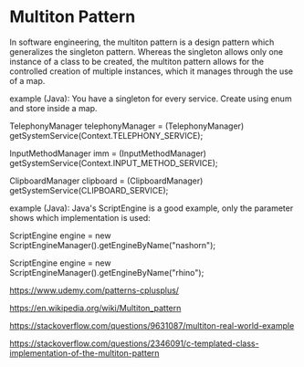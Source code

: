 # Multiton Pattern

In software engineering, the multiton pattern is a design pattern which generalizes the singleton pattern. Whereas the singleton allows
only one instance of a class to be created, the multiton pattern allows for the controlled creation of multiple instances, which it
manages through the use of a map.

example (Java): You have a singleton for every service. Create using enum and store inside a map.

TelephonyManager telephonyManager = (TelephonyManager) getSystemService(Context.TELEPHONY_SERVICE);

InputMethodManager imm = (InputMethodManager) getSystemService(Context.INPUT_METHOD_SERVICE);

ClipboardManager clipboard = (ClipboardManager) getSystemService(CLIPBOARD_SERVICE);

example (Java): Java's ScriptEngine is a good example, only the parameter shows which implementation is used:

ScriptEngine engine = new ScriptEngineManager().getEngineByName("nashorn");

ScriptEngine engine = new ScriptEngineManager().getEngineByName("rhino");

https://www.udemy.com/patterns-cplusplus/

https://en.wikipedia.org/wiki/Multiton_pattern

https://stackoverflow.com/questions/9631087/multiton-real-world-example

https://stackoverflow.com/questions/2346091/c-templated-class-implementation-of-the-multiton-pattern